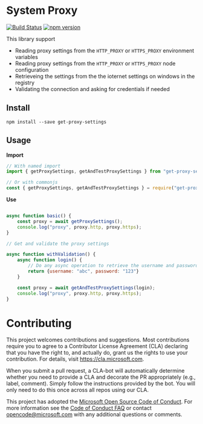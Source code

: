 # System Proxy
[![Build Status](https://travis-ci.org/Azure/get-proxy-settings.svg?branch=master)](https://travis-ci.org/Azure/get-proxy-settings)
[![npm version](https://badge.fury.io/js/get-proxy-settings.svg)](https://badge.fury.io/js/get-proxy-settings)

This library support
- Reading proxy settings from the `HTTP_PROXY` or `HTTPS_PROXY` environment variables
- Reading proxy settings from the `HTTP_PROXY` or `HTTPS_PROXY` node configuration
- Retrieveing the settings from the the ioternet settings on windows in the registry
- Validating the connection and asking for credentials if needed

## Install

```
npm install --save get-proxy-settings
```

## Usage

**Import**
```js
// With named import
import { getProxySettings, getAndTestProxySettings } from "get-proxy-settings";

// Or with commonjs
const { getProxySettings, getAndTestProxySettings } = require("get-proxy-settings");
```

**Use**
```js

async function basic() {
    const proxy = await getProxySettings();
    console.log("proxy", proxy.http, proxy.https);
}

// Get and validate the proxy settings

async function withValidation() {
    async function login() {
        // Do any async operation to retrieve the username and password of the user(prompt?)
        return {username: "abc", password: "123"}
    }

    const proxy = await getAndTestProxySettings(login);
    console.log("proxy", proxy.http, proxy.https);
}
```


# Contributing

This project welcomes contributions and suggestions.  Most contributions require you to agree to a
Contributor License Agreement (CLA) declaring that you have the right to, and actually do, grant us
the rights to use your contribution. For details, visit https://cla.microsoft.com.

When you submit a pull request, a CLA-bot will automatically determine whether you need to provide
a CLA and decorate the PR appropriately (e.g., label, comment). Simply follow the instructions
provided by the bot. You will only need to do this once across all repos using our CLA.

This project has adopted the [Microsoft Open Source Code of Conduct](https://opensource.microsoft.com/codeofconduct/).
For more information see the [Code of Conduct FAQ](https://opensource.microsoft.com/codeofconduct/faq/) or
contact [opencode@microsoft.com](mailto:opencode@microsoft.com) with any additional questions or comments.
